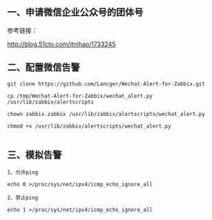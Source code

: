 ## 一、申请微信企业公众号的团体号

参考链接：

http://blog.51cto.com/itnihao/1733245

## 二、配置微信告警
```
git clone https://github.com/Lancger/Wechat-Alert-for-Zabbix.git

cp /tmp/Wechat-Alert-for-Zabbix/wechat_alert.py /usr/lib/zabbix/alertscripts

chown zabbix.zabbix /usr/lib/zabbix/alertscripts/wechat_alert.py

chmod +x /usr/lib/zabbix/alertscripts/wechat_alert.py


```

## 三、模拟告警
```
1、允许ping

echo 0 >/proc/sys/net/ipv4/icmp_echo_ignore_all

2、禁止ping

echo 1 >/proc/sys/net/ipv4/icmp_echo_ignore_all

```
